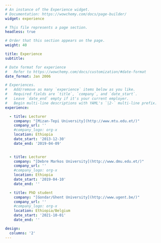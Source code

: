 ```yaml
---
# An instance of the Experience widget.
# Documentation: https://wowchemy.com/docs/page-builder/
widget: experience

# This file represents a page section.
headless: true

# Order that this section appears on the page.
weight: 40

title: Experience
subtitle:

# Date format for experience
#   Refer to https://wowchemy.com/docs/customization/#date-format
date_format: Jan 2006

# Experiences.
#   Add/remove as many `experience` items below as you like.
#   Required fields are `title`, `company`, and `date_start`.
#   Leave `date_end` empty if it's your current employer.
#   Begin multi-line descriptions with YAML's `|2-` multi-line prefix.
experience:

  - title: Lecturer
    company: "[Mizan-Tepi University](http://www.mtu.edu.et/)" 
    company_url: ''
    #company_logo: org-x
    location: Ethiopia
    date_start: '2013-12-30'
    date_end: '2019-04-09'
    

  - title: Lecturer
    company: "[Debre Markos University](http://www.dmu.edu.et/)" 
    company_url: ''
    #company_logo: org-x
    location: Ethiopia
    date_start: '2019-04-10'
    date_end: ''

  - title: PhD student
    company: "[Gondar/Ghent University](http://www.ugent.be/)" 
    company_url: ''
    #company_logo: org-x
    location: Ethiopia/Belgium
    date_start: '2021-10-01'
    date_end: ''

design:
  columns: '2'
---
```

